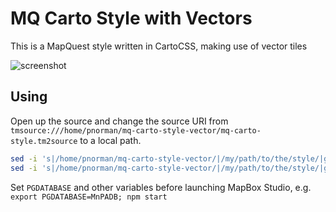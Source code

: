 # MQ Carto Style with Vectors

This is a MapQuest style written in CartoCSS, making use of vector tiles

![screenshot](https://raw.github.com/MapQuest/mq-carto-style-vector/mq-carto.png)

## Using

Open up the source and change the source URI from `tmsource:///home/pnorman/mq-carto-style-vector/mq-carto-style.tm2source` to a local path.

```sh
sed -i 's|/home/pnorman/mq-carto-style-vector/|/my/path/to/the/style/|g' mq-carto-style.tm2/project.yml
sed -i 's|/home/pnorman/mq-carto-style-vector/|/my/path/to/the/style/|g' mq-carto-style.tm2/project.xml
```

Set `PGDATABASE` and other variables before launching MapBox Studio, e.g. `export PGDATABASE=MnPADB; npm start`
